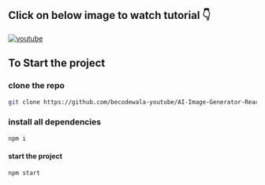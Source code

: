 ## **Click on below image to watch tutorial** 👇


[![youtube](https://img.youtube.com/vi/XAkpY8d1imQ/0.jpg)](https://www.youtube.com/watch?v=XAkpY8d1imQ)

## To Start the project
### clone the repo
  ```bash
 git clone https://github.com/becodewala-youtube/AI-Image-Generator-React.git
  ```
###  install all dependencies
```bash
npm i
```
#### start the project
```bash
npm start
```
